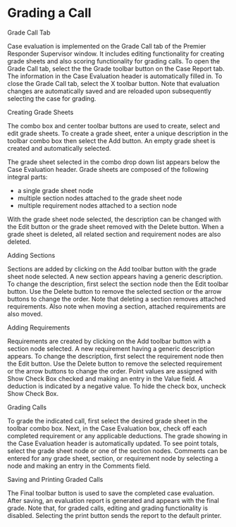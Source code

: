 # Grading a Call

Grade Call Tab

Case evaluation is implemented on the Grade Call tab of the Premier Responder Supervisor window.  It includes editing functionality for creating grade sheets and also scoring functionality for grading calls.  To open the Grade Call tab, select the the Grade toolbar button on the Case Report tab.  The information in the Case Evaluation header is automatically filled in.  To close the Grade Call tab, select the X toolbar button.  Note that evaluation changes are automatically saved and are reloaded upon subsequently selecting the case for grading.

Creating Grade Sheets

The combo box and center toolbar buttons are used to create, select and edit grade sheets.  To create a grade sheet, enter a unique description in the toolbar combo box then select the Add button.  An empty grade sheet is created and automatically selected.

The grade sheet selected in the combo drop down list appears below the Case Evaluation header.  Grade sheets are composed of the following integral parts:

* a single grade sheet node
* multiple section nodes attached to the grade sheet node
* multiple requirement nodes attached to a section node

With the grade sheet node selected, the description can be changed with the Edit button or the grade sheet removed with the Delete button.  When a grade sheet is deleted, all related section and requirement nodes are also deleted.

Adding Sections

Sections are added by clicking on the Add toolbar button with the grade sheet node selected.  A new section appears having a generic description.  To change the description, first select the section node then the Edit toolbar button.  Use the Delete button to remove the selected section or the arrow buttons to change the order.  Note that deleting a section removes attached requirements.  Also note when moving a section, attached requirements are also moved.

Adding Requirements

Requirements are created by clicking on the Add toolbar button with a section node selected.  A new requirement having a generic description appears.  To change the description, first select the requirement node then the Edit button.  Use the Delete button to remove the selected requirement or the arrow buttons to change the order.  Point values are assigned with Show Check Box checked and making an entry in the Value field.  A deduction is indicated by a negative value.  To hide the check box, uncheck Show Check Box.

Grading Calls

To grade the indicated call, first select the desired grade sheet in the toolbar combo box.  Next, in the Case Evaluation box, check off each completed requirement or any applicable deductions.  The grade showing in the Case Evaluation header is automatically updated.  To see point totals, select the grade sheet node or one of the section nodes.  Comments can be entered for any grade sheet, section, or requirement node by selecting a node and making an entry in the Comments field.

Saving and Printing Graded Calls

The Final toolbar button is used to save the completed case evaluation.  After saving, an evaluation report is generated and appears with the final grade.  Note that, for graded calls, editing and grading functionality is disabled.  Selecting the print button sends the report to the default printer.
